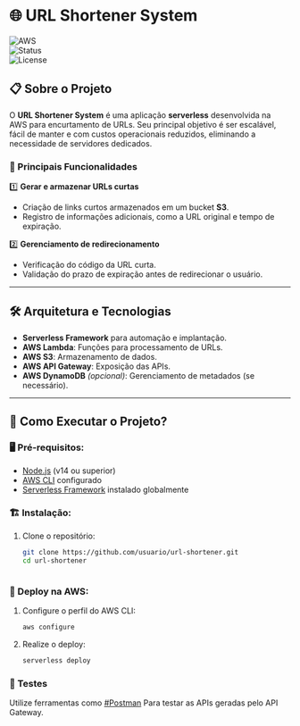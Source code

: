 # 🌐 URL Shortener System

![AWS](https://img.shields.io/badge/AWS-Serverless-orange?style=flat&logo=amazonaws)  
![Status](https://img.shields.io/badge/Status-In%20Development-blue?style=flat&logo=github)  
![License](https://img.shields.io/badge/License-MIT-green?style=flat&logo=open-source-initiative)

## 📋 Sobre o Projeto

O **URL Shortener System** é uma aplicação **serverless** desenvolvida na AWS para encurtamento de URLs. Seu principal
objetivo é ser escalável, fácil de manter e com custos operacionais reduzidos, eliminando a necessidade de servidores
dedicados.

### 🚀 Principais Funcionalidades

1️⃣ **Gerar e armazenar URLs curtas**

- Criação de links curtos armazenados em um bucket **S3**.
- Registro de informações adicionais, como a URL original e tempo de expiração.

2️⃣ **Gerenciamento de redirecionamento**

- Verificação do código da URL curta.
- Validação do prazo de expiração antes de redirecionar o usuário.

---

## 🛠️ Arquitetura e Tecnologias

- **Serverless Framework** para automação e implantação.
- **AWS Lambda**: Funções para processamento de URLs.
- **AWS S3**: Armazenamento de dados.
- **AWS API Gateway**: Exposição das APIs.
- **AWS DynamoDB** *(opcional)*: Gerenciamento de metadados (se necessário).

---

## 🎯 Como Executar o Projeto?

### 🖥️ Pré-requisitos:

- [Node.js](https://nodejs.org/) (v14 ou superior)
- [AWS CLI](https://aws.amazon.com/cli/) configurado
- [Serverless Framework](https://www.serverless.com/) instalado globalmente

### 🏗️ Instalação:

1. Clone o repositório:
   ```bash
   git clone https://github.com/usuario/url-shortener.git
   cd url-shortener



### 🚀 Deploy na AWS:

1. Configure o perfil do AWS CLI:
   ```bash
   aws configure
   
2. Realize o deploy:
   ```bash
   serverless deploy


### 🧪 Testes
Utilize ferramentas como [#Postman](https://www.postman.com) Para testar as APIs geradas pelo API Gateway.  
